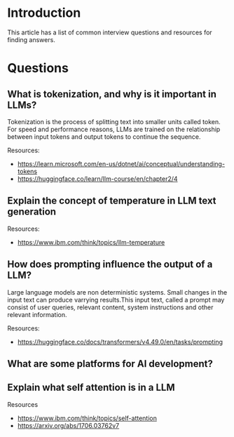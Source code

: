 # Introduction

This article has a list of common interview questions and resources for finding answers.

# Questions

## What is tokenization, and why is it important in LLMs?

Tokenization is the process of splitting text into smaller units called token. For speed and performance reasons, LLMs are trained on the relationship between input tokens and output tokens to continue the sequence. 

Resources:
 - https://learn.microsoft.com/en-us/dotnet/ai/conceptual/understanding-tokens
 - https://huggingface.co/learn/llm-course/en/chapter2/4 

## Explain the concept of temperature in LLM text generation

Resources:
 - https://www.ibm.com/think/topics/llm-temperature

## How does prompting influence the output of a LLM?

Large language models are non deterministic systems. Small changes in the input text can produce varrying results.This input text, called a prompt may consist of user queries, relevant content, system instructions and other relevant information.

Resources:
 - https://huggingface.co/docs/transformers/v4.49.0/en/tasks/prompting

## What are some platforms for AI development?

## Explain what self attention is in a LLM

Resources
 - https://www.ibm.com/think/topics/self-attention
 - https://arxiv.org/abs/1706.03762v7


